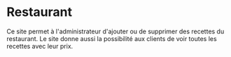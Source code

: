 # Restaurant
Ce site permet à l'administrateur d'ajouter ou de supprimer des recettes du restaurant.
Le site donne aussi la possibilité aux clients de voir toutes les recettes avec leur prix.
